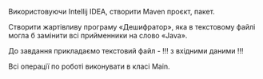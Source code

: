 Використовуючи Intellij IDEA, створити Maven проєкт, пакет.

Створити жартівливу програму «Дешифратор», яка в текстовому файлі могла б замінити всі прийменники на слово «Java».

До завдання прикладаємо текстовий файл - !!! з вхідними даними !!!

Всі операції по роботі виконувати в класі Main.